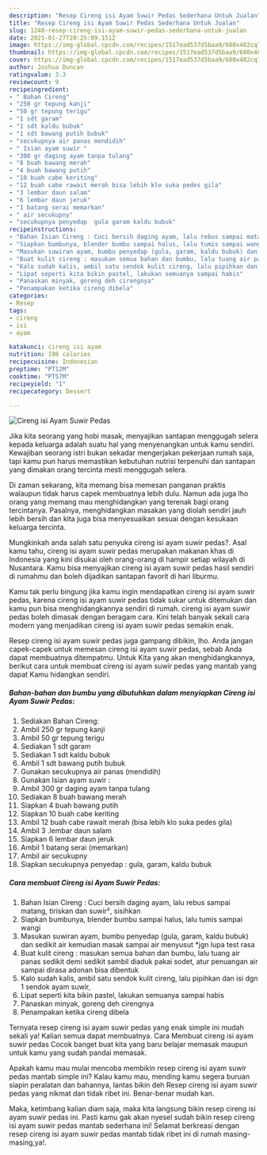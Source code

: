 ```yaml
---
description: "Resep Cireng isi Ayam Suwir Pedas Sederhana Untuk Jualan"
title: "Resep Cireng isi Ayam Suwir Pedas Sederhana Untuk Jualan"
slug: 1248-resep-cireng-isi-ayam-suwir-pedas-sederhana-untuk-jualan
date: 2021-01-27T20:25:09.151Z
image: https://img-global.cpcdn.com/recipes/1517ead537d5baa9/680x482cq70/cireng-isi-ayam-suwir-pedas-foto-resep-utama.jpg
thumbnail: https://img-global.cpcdn.com/recipes/1517ead537d5baa9/680x482cq70/cireng-isi-ayam-suwir-pedas-foto-resep-utama.jpg
cover: https://img-global.cpcdn.com/recipes/1517ead537d5baa9/680x482cq70/cireng-isi-ayam-suwir-pedas-foto-resep-utama.jpg
author: Joshua Duncan
ratingvalue: 3.3
reviewcount: 9
recipeingredient:
- " Bahan Cireng"
- "250 gr tepung kanji"
- "50 gr tepung terigu"
- "1 sdt garam"
- "1 sdt kaldu bubuk"
- "1 sdt bawang putih bubuk"
- "secukupnya air panas mendidih"
- " Isian ayam suwir "
- "300 gr daging ayam tanpa tulang"
- "8 buah bawang merah"
- "4 buah bawang putih"
- "10 buah cabe keriting"
- "12 buah cabe rawait merah bisa lebih klo suka pedes gila"
- "3 lembar daun salam"
- "6 lembar daun jeruk"
- "1 batang serai memarkan"
- " air secukupny"
- "secukupnya penyedap  gula garam kaldu bubuk"
recipeinstructions:
- "Bahan Isian Cireng : Cuci bersih daging ayam, lalu rebus sampai matang, tiriskan dan suwir², sisihkan"
- "Siapkan bumbunya, blender bumbu sampai halus, lalu tumis sampai wangi"
- "Masukan suwiran ayam, bumbu penyedap (gula, garam, kaldu bubuk) dan sedikit air kemudian masak sampai air menyusut *jgn lupa test rasa"
- "Buat kulit cireng : masukan semua bahan dan bumbu, lalu tuang air panas sedikit demi sedikit sambil diaduk pakai sodet, atur penuangan air sampai dirasa adonan bisa dibentuk"
- "Kalo sudah kalis, ambil satu sendok kulit cireng, lalu pipihkan dan isi dgn 1 sendok ayam suwir,"
- "Lipat seperti kita bikin pastel, lakukan semuanya sampai habis"
- "Panaskan minyak, goreng deh cirengnya"
- "Penampakan ketika cireng dibela"
categories:
- Resep
tags:
- cireng
- isi
- ayam

katakunci: cireng isi ayam 
nutrition: 198 calories
recipecuisine: Indonesian
preptime: "PT12M"
cooktime: "PT57M"
recipeyield: "1"
recipecategory: Dessert

---
```



![Cireng isi Ayam Suwir Pedas](https://img-global.cpcdn.com/recipes/1517ead537d5baa9/680x482cq70/cireng-isi-ayam-suwir-pedas-foto-resep-utama.jpg)

Jika kita seorang yang hobi masak, menyajikan santapan menggugah selera kepada keluarga adalah suatu hal yang menyenangkan untuk kamu sendiri. Kewajiban seorang istri bukan sekadar mengerjakan pekerjaan rumah saja, tapi kamu pun harus memastikan kebutuhan nutrisi terpenuhi dan santapan yang dimakan orang tercinta mesti menggugah selera.

Di zaman  sekarang, kita memang bisa memesan panganan praktis walaupun tidak harus capek membuatnya lebih dulu. Namun ada juga lho orang yang memang mau menghidangkan yang terenak bagi orang tercintanya. Pasalnya, menghidangkan masakan yang diolah sendiri jauh lebih bersih dan kita juga bisa menyesuaikan sesuai dengan kesukaan keluarga tercinta. 



Mungkinkah anda salah satu penyuka cireng isi ayam suwir pedas?. Asal kamu tahu, cireng isi ayam suwir pedas merupakan makanan khas di Indonesia yang kini disukai oleh orang-orang di hampir setiap wilayah di Nusantara. Kamu bisa menyajikan cireng isi ayam suwir pedas hasil sendiri di rumahmu dan boleh dijadikan santapan favorit di hari liburmu.

Kamu tak perlu bingung jika kamu ingin mendapatkan cireng isi ayam suwir pedas, karena cireng isi ayam suwir pedas tidak sukar untuk ditemukan dan kamu pun bisa menghidangkannya sendiri di rumah. cireng isi ayam suwir pedas boleh dimasak dengan beragam cara. Kini telah banyak sekali cara modern yang menjadikan cireng isi ayam suwir pedas semakin enak.

Resep cireng isi ayam suwir pedas juga gampang dibikin, lho. Anda jangan capek-capek untuk memesan cireng isi ayam suwir pedas, sebab Anda dapat membuatnya ditempatmu. Untuk Kita yang akan menghidangkannya, berikut cara untuk membuat cireng isi ayam suwir pedas yang mantab yang dapat Kamu hidangkan sendiri.

<!--inarticleads1-->

##### Bahan-bahan dan bumbu yang dibutuhkan dalam menyiapkan Cireng isi Ayam Suwir Pedas:

1. Sediakan  Bahan Cireng:
1. Ambil 250 gr tepung kanji
1. Ambil 50 gr tepung terigu
1. Sediakan 1 sdt garam
1. Sediakan 1 sdt kaldu bubuk
1. Ambil 1 sdt bawang putih bubuk
1. Gunakan secukupnya air panas (mendidih)
1. Gunakan  Isian ayam suwir :
1. Ambil 300 gr daging ayam tanpa tulang
1. Sediakan 8 buah bawang merah
1. Siapkan 4 buah bawang putih
1. Siapkan 10 buah cabe keriting
1. Ambil 12 buah cabe rawait merah (bisa lebih klo suka pedes gila)
1. Ambil 3 .lembar daun salam
1. Siapkan 6 lembar daun jeruk
1. Ambil 1 batang serai (memarkan)
1. Ambil  air secukupny
1. Siapkan secukupnya penyedap : gula, garam, kaldu bubuk




<!--inarticleads2-->

##### Cara membuat Cireng isi Ayam Suwir Pedas:

1. Bahan Isian Cireng : Cuci bersih daging ayam, lalu rebus sampai matang, tiriskan dan suwir², sisihkan
1. Siapkan bumbunya, blender bumbu sampai halus, lalu tumis sampai wangi
1. Masukan suwiran ayam, bumbu penyedap (gula, garam, kaldu bubuk) dan sedikit air kemudian masak sampai air menyusut *jgn lupa test rasa
1. Buat kulit cireng : masukan semua bahan dan bumbu, lalu tuang air panas sedikit demi sedikit sambil diaduk pakai sodet, atur penuangan air sampai dirasa adonan bisa dibentuk
1. Kalo sudah kalis, ambil satu sendok kulit cireng, lalu pipihkan dan isi dgn 1 sendok ayam suwir,
1. Lipat seperti kita bikin pastel, lakukan semuanya sampai habis
1. Panaskan minyak, goreng deh cirengnya
1. Penampakan ketika cireng dibela




Ternyata resep cireng isi ayam suwir pedas yang enak simple ini mudah sekali ya! Kalian semua dapat membuatnya. Cara Membuat cireng isi ayam suwir pedas Cocok banget buat kita yang baru belajar memasak maupun untuk kamu yang sudah pandai memasak.

Apakah kamu mau mulai mencoba membikin resep cireng isi ayam suwir pedas mantab simple ini? Kalau kamu mau, mending kamu segera buruan siapin peralatan dan bahannya, lantas bikin deh Resep cireng isi ayam suwir pedas yang nikmat dan tidak ribet ini. Benar-benar mudah kan. 

Maka, ketimbang kalian diam saja, maka kita langsung bikin resep cireng isi ayam suwir pedas ini. Pasti kamu gak akan nyesel sudah bikin resep cireng isi ayam suwir pedas mantab sederhana ini! Selamat berkreasi dengan resep cireng isi ayam suwir pedas mantab tidak ribet ini di rumah masing-masing,ya!.

